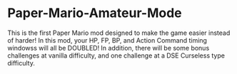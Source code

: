 # Paper-Mario-Amateur-Mode
This is the first Paper Mario mod designed to make the game easier instead of harder!
In this mod, your HP, FP, BP, and Action Command timing windowss will all be DOUBLED!
In addition, there will be some bonus challenges at vanilla difficulty, and one challenge at a DSE Curseless type difficulty.
